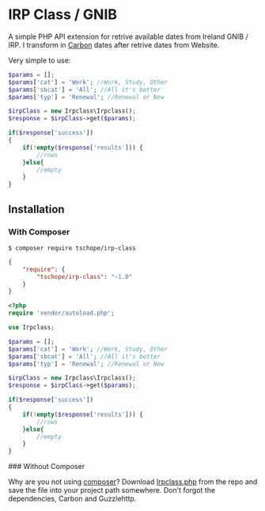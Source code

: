 # IRP Class / GNIB

A simple PHP API extension for retrive available dates from Ireland GNIB / IRP. I transform in [Carbon](http://carbon.nesbot.com) dates after retrive dates from Website.

Very simple to use:

```php
$params = [];
$params['cat'] = 'Work'; //Work, Study, Other
$params['sbcat'] = 'All'; //All it's better
$params['typ'] = 'Renewal'; //Renewal or New

$irpClass = new Irpclass\Irpclass();
$response = $irpClass->get($params);

if($response['success'])
{
    if(!empty($response['results'])) {
        //rows
    }else{
        //empty
    }
}
```

## Installation

### With Composer

```
$ composer require tschope/irp-class
```

```json
{
    "require": {
        "tschope/irp-class": "~1.0"
    }
}
```

```php
<?php
require 'vendor/autoload.php';

use Irpclass;

$params = [];
$params['cat'] = 'Work'; //Work, Study, Other
$params['sbcat'] = 'All'; //All it's better
$params['typ'] = 'Renewal'; //Renewal or New

$irpClass = new Irpclass\Irpclass();
$response = $irpClass->get($params);

if($response['success'])
{
    if(!empty($response['results'])) {
        //rows
    }else{
        //empty
    }
}
```

<a name="install-nocomposer"/>
### Without Composer

Why are you not using [composer](http://getcomposer.org/)? Download [Irpclass.php](https://github.com/tschope/irp-class/blob/master/src/Irpclass.php) from the repo and save the file into your project path somewhere. Don't forgot the dependencies, Carbon and Guzzlehttp.



